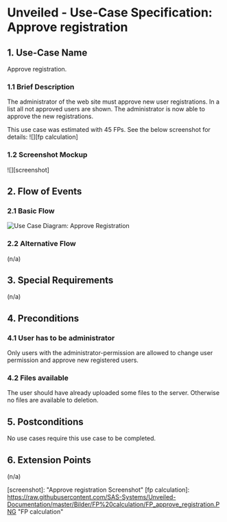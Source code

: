# Unveiled - Use-Case Specification: Approve registration

## 1. Use-Case Name
Approve registration.

### 1.1 Brief Description
The administrator of the web site must approve new user registrations. In a list all not approved users are shown. The administrator is now able to approve the new registrations.

This use case was estimated with 45 FPs. See the below screenshot for details:
![][fp calculation]

### 1.2 Screenshot Mockup
![][screenshot]

## 2. Flow of Events

### 2.1 Basic Flow
![][basic flow]

### 2.2 Alternative Flow
(n/a)

## 3. Special Requirements
(n/a)

## 4. Preconditions
### 4.1 User has to be administrator
Only users with the administrator-permission are allowed to change user permission and approve new registered users.

### 4.2 Files available
The user should have already uploaded some files to the server. Otherwise no files are available to deletion.

## 5. Postconditions
No use cases require this use case to be completed.

## 6. Extension Points
(n/a)

<!-- Link definitions: -->
[basic flow]: https://raw.githubusercontent.com/SAS-Systems/Unveiled-Documentation/master/Bilder/UC_Diagrams/UC_Diagram_Approve_registration.png "Use Case Diagram: Approve Registration"
[screenshot]:  "Approve registration Screenshot"
[fp calculation]: https://raw.githubusercontent.com/SAS-Systems/Unveiled-Documentation/master/Bilder/FP%20calculation/FP_approve_registration.PNG "FP calculation"